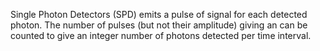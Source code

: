 Single Photon Detectors (SPD) emits a pulse of signal for each detected photon. The number of pulses (but not their amplitude) giving an can be counted to give an integer number of photons detected per time interval.